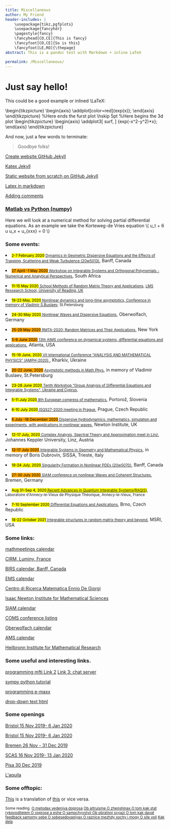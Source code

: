 ```yaml
---
title: Miscellaneous
author: My Friend
header-includes: |
    \usepackage{tikz,pgfplots}
    \usepackage{fancyhdr}
    \pagestyle{fancy}
    \fancyhead[CO,CE]{This is fancy}
    \fancyfoot[CO,CE]{So is this}
    \fancyfoot[LE,RO]{\thepage}
abstract: This is a pandoc test with Markdown + inline LaTeX

permalink: /Miscellaneous/
---
```


Just say hello!
===============




This could be a good example or inlined \LaTeX:

\begin{tikzpicture}
\begin{axis}
\addplot[color=red]{exp(x)};
\end{axis}
\end{tikzpicture}
%Here ends the furst plot
\hskip 5pt
%Here begins the 3d plot
\begin{tikzpicture}
\begin{axis}
\addplot3[
    surf,
]
{exp(-x^2-y^2)*x};
\end{axis}
\end{tikzpicture}

And now, just a few words to terminate:

> Goodbye folks!

<a href="https://medium.com/better-programming/how-to-make-a-beautiful-personal-website-quickly-cab115866134"> Create website GitHub Jekyll </a>

<a href="https://xuc.me/blog/katex-and-jekyll/"> Katex Jekyll </a>

<a href="https://programminghistorian.org/en/lessons/building-static-sites-with-jekyll-github-pages#dynamic-websites-static-websites--jekyll-"> Static website from scratch on GitHub Jekyll</a>

<a href="https://stackoverflow.com/questions/2188884/how-can-i-mix-latex-in-with-markdown">Latex in markdown</a>

<a href="https://eduardoboucas.com/blog/2015/05/11/rethinking-the-commenting-system-for-my-jekyll-site.html"> Adding comments </a>


<h3><a href> Matlab vs Python (numpy) </a> </h3>

Here we will look at a numerical method for solving partial differential equations.
As an example we take the Korteweg-de Vries equation
\\( u_t + 6 u u_x + u_{xxx} = 0 \\)


<h3> Some events:</h3>

<p><li><small><mark> 2-7 February 2020</mark>
<a href="https://www.birs.ca/events/2020/5-day-workshops/20w5013">
Dynamics in Geometric Dispersive Equations and the Effects of Trapping, Scattering and Weak Turbulence (20w5013)</a></small>, Banff, Canada</li></p>

<p><li><small><mark style="background-color:orange">27 April -1 May 2020</mark><a href="https://aims.ac.za/workshop-integrable-systems-and-orthogonal-polynomials-numerical-and-analytical-perspectives/">
Workshop on Integrable Systems and Orthogonal Polynomials - Numerical and Analytical Perspectives</a></small>, South Africa</li></p>

<!--they changed the address, before it was https://aims.ac.za/2019/10/23/workshop-integrable-systems-and-orthogonal-polynomials-numerical-and-analytical-perspectives/
now it is https://aims.ac.za/workshop-integrable-systems-and-orthogonal-polynomials-numerical-and-analytical-perspectives/ -->

<p><li><small><mark>11-15 May 2020</mark><a href="https://janivirtanen.wordpress.com/research-school-2020/"> School Methods of Random Matrix Theory and Applications,</a> <a href="https://www.surveymonkey.co.uk/r/RS52ApplnForm">LMS Ressearch School, University of Reading, UK</a></small></li></p>

<p><li><small><mark>19-23 May, 2020</mark><a href="http://www.pdmi.ras.ru/EIMI/2019/NP/"> Nonlinear dynamics and long-time asymptotics, Conference in memory of Vladimir S.Buslaev</a>, St.Petersburg</small></li></p>

<p><li><small><mark>24-30 May 2020</mark><a href="https://www.mfo.de/occasion/2022/www_view"> Nonlinear Waves and Dispersive Equations</a></small>, Oberwolfach, Germany</li></p>

<p><li><small><mark style="background-color:orange">25-29 May 2020</mark><a href="https://rmta2020.sciencesconf.org/"> RMTA-2020: Random Matrices and Their Applications</a></small>, New York</li></p>

<p><li><small><mark style="background-color:orange">5-9 June 2020</mark><a href="http://aimsciences.org/conferences/2020/index.html"> 13th AIMS conference on dynamical systems, differential equations and applications</a></small>, Atlanta, USA</li></p>

<p><li><small><mark>15-19 June, 2020</mark><a href="https://ilt.kharkov.ua/amph2020/">
VII International Conference "ANALYSIS AND MATHEMATICAL PHYSICS" (AMPH-2020)
</a></small>, Kharkiv, Ukraine </li></p>

<p><li><small><mark style="background-color:orange">20-22 June, 2020</mark> <a href="https://www.pdmi.ras.ru/EIMI/2020/AMMPh/index.html"> Asymptotic methods in Math Phys</a></small>, in memory of Vladimir Buslaev, St.Petersburg
</li></p>

<p><li><small><mark>23-28 June 2020</mark><a href="http://www.mas.ucy.ac.cy/~symmetry/">
Tenth Workshop "Group Analysis of Differential Equations and Integrable Systems", Ukraine and Cyprus, 
</a></small></li></p>

<p><li><small><mark>5-11 July 2020</mark><a href="https://www.8ecm.si/"> 8th European congress of mathematics</a></small>, Portorož, Slovenia </li></p>

<p><li><small><mark>6-10 July 2020</mark><a href="http://www.intsystems.cz/"> ISQS27-2020 meeting in Prague</a></small>, Prague, Czech Republic </li></p>

<p><li><small><mark style="background-color:orange">6 July -18 December 2020</mark><a href="https://www.newton.ac.uk/events/programmes/2020"> Dispersive hydrodynamics: mathematics, simulation and experiments, with applications in nonlinear waves</a></small>, Newton Institute, UK</li></p>

<p><li><small><mark>12-17 July, 2020</mark><a href="https://www.jku.at/index.php?id=14601"> Complex Analysis, Spectral Theory and Approximation meet in Linz</a></small>, Johannes Keppler University, Linz, Austria</li></p>

<p><li><small><mark style="background-color:orange">13-17 July 2020</mark><a href="https://indico.sissa.it/event/41/overview"> Integrable Systems in Geometry and Mathematical Physics</a></small>, in memory of Boris Dubrovin, SISSA, Trieste, Italy</li></p>

<p><li><small><mark>19-24 July, 2020</mark><a href="http://www.birs.ca/events/2020/5-day-workshops/20w5070">
Singularity Formation in Nonlinear PDEs (20w5070)</a></small>, Banff, Canada</li></p>

<p><li><small><mark style="background-color:orange">27-30 July 2020</mark><a href="https://www.siam.org/conferences/cm/conference/nwcs20">  SIAM conference on nonlinear Waves and Coherent Structures</a></small>, Bremen, Germany</li></p>

<p><li><small><mark>Aug 31-Sep 4, 2020<a href="http://lapth.cnrs.fr/conferences/RAQIS/"> Recent Advances in Quantum Integrable Systems(RAQIS)</a></mark>, Laboratoire d'Annecy-le-Vieux de
Physique Th&eacute;orique, Annecy-le-Vieux, France</small></li></p>

<p><li><small><mark>7-10 September 2020</mark><a href="http://diffeqapp.fme.vutbr.cz/2020/main.php"> Differential Equations and Applications</a></small>, Brno, Czech Republic</li></p>

<p><li><small><mark>18-22 October 2021</mark><a href="http://www.msri.org/workshops/953"> Integrable structures in random matrix theory and beyond</a></small>, MSRI, USA</li></p>




<h3> Some links:</h3>
<p><a href="https://mathmeetings.net/">mathmeetings calendar</a></p>

<p><a href="https://www.cirm-math.com/">CIRM, Luminy, France</a></p>

<p><a href="https://www.birs.ca/events/calendar">BIRS calendar, Banff, Canada</a></p>

<p><a href="https://euro-math-soc.eu/event-list">EMS calendar</a></p>

<p><a href="http://crm.sns.it/"> Centro di Ricerca Matematica Ennio De Giorgi</a></p>

<p><a href="https://www.newton.ac.uk/">Isaac Newton Institute for Mathematical Sciences</a></p>

<p><a href="https://www.siam.org/conferences/calendar">SIAM calendar</a></p>

<p><a href="https://www.conference-service.com/conferences/mathematics.html">COMS conference listing</a></p>

<p><a href="https://www.mfo.de/www/schedule/2020/all">Oberwolfach calendar</a></p>

<p><a href="https://www.ams.org/meetings/calendar/mathcal">AMS calendar</a></p>

<p><a href="https://heilbronn.ac.uk/opportunities/">Heilbronn Institute for Mathematical Research</a></p>

<h3>Some useful and interesting links.</h3>

<p><a href="http://judge.mipt.ru/mipt_cs_on_python3/">programming mfti </a><a href="https://www.youtube.com/watch?v=b8m9uRMpKJk"> Link 2</a>
<a href="http://judge.mipt.ru/mipt_cs_on_python3/labs/lab25.html"> Link 3: chat server</a></p>

<p><a href="https://www.sympy.org/en/index.html">sympy python tutorial</a></p>

<p><a href="http://e-maxx.ru/index.php">programming e-maxx</a></p>

<p><a href="https://habr.com/en/post/38208/#">drop-down text html</a></p>

<h3>Some openings</h3>
<p><a href="https://www.researchgate.net/job/936603_Lecturer_Senior_Lecturer_Associate_Professor_in_Mathematical_Physics">
Bristol 15 Nov 2019- 6 Jan 2020</a></p>

<p><a href="https://www.researchgate.net/job/936604_Lecturer_Senior_Lecturer_Associate_Professor_in_Mathematics">
Bristol 15 Nov 2019- 6 Jan 2020</a></p>

<p><a href="https://www.researchgate.net/job/936899_Tenure-Track-Professur_w_m_d">Bremen 26 Nov - 31 Dec 2019</a></p>

<p><a href="https://crei.skoltech.ru/cas/2019/12/06/the-laboratory-of-integrable-systems-and-turbulence-of-the-center-for-advanced-studies-cas-at-the-skolkovo-institute-of-science-and-technology-skoltech-in-moscow-announces-an-open-competition-and-invi/">
SCAS 16 Nov 2019- 13 Jan 2020
</a></p>

<p><a href="https://www.unipi.it/ateneo/bandi/ricercat/ricercator/15-posti/bando_inglese_15.pdf">Pisa 30 Dec 2019</a></p>

<p><a href="https://bandi.miur.it/jobs.php/public/cercaJobs?jv_comp_status_id=2-3&bb_type_code=%25&idsettore=01%2FA3&idqualifica=22&azione=cerca&x=179&y=25">L'aquila</a></p>

<!-- Links that I keep secret for myself.
<a href="https://perswww.kuleuven.be/~u0017946/events.html">Arno Kuijlaars's calendar</a> -->



<h3>Some offtopic:</h3>
<p>
<a href="https://www.eurointegration.com.ua/articles/2018/02/2/7076977/">This</a>
is a translation of 
<a href="https://promo-choice.com/en/news/skrytye-njuansy-trebovanij-bezvizovogo-rezhima">this</a> or vice versa.
</p>

<small>
Some reading.
<a href="https://medium.com/russian/%D0%BE-%D0%BC%D0%B5%D1%82%D0%BE%D0%B4%D0%B0%D1%85-%D0%BF%D1%80%D0%BE%D0%B2%D0%B5%D0%B4%D0%B5%D0%BD%D0%B8%D1%8F-%D0%B4%D0%BE%D0%BF%D1%80%D0%BE%D1%81%D0%B0-9ed68f96132d">O metodax vedeniya doprosa</a>
<!-- -->
<a href="https://medium.com/russian/%D0%BE%D0%B1-%D0%B0%D0%BB%D1%8C%D1%82%D1%80%D1%83%D0%B8%D0%B7%D0%BC%D0%B5-a33c8bddfcc9"> Ob altruisme </a>
<!-- -->
<a href="https://medium.com/russian/%D0%BE-%D0%B6%D0%B5%D0%BD%D1%89%D0%B8%D0%BD%D0%B0%D1%85-32c1e98de161"> O zhenshinax </a>
<!-- -->
<a href="https://medium.com/@allo/%D0%BE-%D1%82%D0%BE%D0%BC-%D0%BA%D0%B0%D0%BA-%D1%81%D1%82%D0%B0%D1%82%D1%8C-%D1%80%D1%83%D0%BA%D0%BE%D0%B2%D0%BE%D0%B4%D0%B8%D1%82%D0%B5%D0%BB%D0%B5%D0%BC-bfa778130d86?"> O tom kak stat rykovoditelem </a>
<!-- -->
<a href="https://medium.com/@allo/%D0%BE-%D0%B2%D0%BE%D0%BF%D1%80%D0%BE%D1%81%D0%B5-%D0%B0-%D0%B5%D1%89%D1%91-38c844abb1f5">O voprose a eshe </a>
<!-- -->
<a href="https://medium.com/@allo/%D0%BE-%D1%81%D0%B0%D0%BC%D0%BE%D1%87%D1%83%D0%B2%D1%81%D1%82%D0%B2%D0%B8%D0%B8-7ff676bb7144"> O samochyvstvii </a>
<!-- -->
<a href="https://medium.com/@allo/%D0%BE%D0%B1-%D0%BE%D0%B1%D1%80%D0%B0%D1%82%D0%BD%D0%BE%D0%B9-%D1%81%D0%B2%D1%8F%D0%B7%D0%B8-21450161b70e"> Ob obratnoj svyazi </a>
<!-- -->
<a href="https://medium.com/@allo/%D0%BE-%D1%82%D0%BE%D0%BC-%D0%BA%D0%B0%D0%BA-%D0%B4%D0%B0%D0%B2%D0%B0%D1%82%D1%8C-feedback-%D1%81%D0%B0%D0%BC%D0%BE%D0%BC%D1%83-%D1%81%D0%B5%D0%B1%D0%B5-d4c89233e03a"> O tom kak davat feedback samomy sebe </a>
<!-- -->
<a href="https://medium.com/@allo/%D0%B7%D0%B0-%D1%81%D0%B2%D0%BE%D1%8E-%D1%82%D1%80%D1%83%D0%B4%D0%BE%D0%B2%D1%83%D1%8E-%D0%B4%D0%B5%D1%8F%D1%82%D0%B5%D0%BB%D1%8C%D0%BD%D0%BE%D1%81%D1%82%D1%8C-%D1%8F-%D0%BF%D1%80%D0%BE%D0%B2%D1%91%D0%BB-%D0%BE%D1%87%D0%B5%D0%BD%D1%8C-%D0%BC%D0%BD%D0%BE%D0%B3%D0%BE-%D1%81%D0%BE%D0%B1%D0%B5%D1%81%D0%B5%D0%B4%D0%BE%D0%B2%D0%B0%D0%BD%D0%B8%D0%B9-52a447e5ca79"> O sobesedovaniyax </a>
<!-- -->
<a href="https://medium.com/russian/%D0%BE-%D1%80%D0%B0%D0%B7%D0%BD%D0%B8%D1%86%D0%B5-%D0%BC%D0%B5%D0%B6%D0%B4%D1%83-%D1%85%D0%BE%D1%87%D1%83-%D0%B8-%D0%BC%D0%BE%D0%B3%D1%83-cd50f0996101"> O raznice mezhdy xochy i mogy </a>
<!-- -->
<a href="https://medium.com/@allo/%D0%BE-%D1%81%D0%B8%D0%BB%D0%B5-%D0%B2%D0%BE%D0%BB%D0%B8-82b5e73d297">O sile voli</a>
<!-- -->
<a href="https://www.b17.ru/blog/25sposobov_sprosit_kak_dela_v_shkole/">Kak dela</a>
</small>



<!--
This is the base Jekyll theme. You can find out more info about customizing your Jekyll theme, as well as basic Jekyll usage documentation at [jekyllrb.com](https://jekyllrb.com/)

You can find the source code for Minima at GitHub:
[jekyll][jekyll-organization] /
[minima](https://github.com/jekyll/minima)

You can find the source code for Jekyll at GitHub:
[jekyll][jekyll-organization] /
[jekyll](https://github.com/jekyll/jekyll)


[jekyll-organization]: https://github.com/jekyll

-->